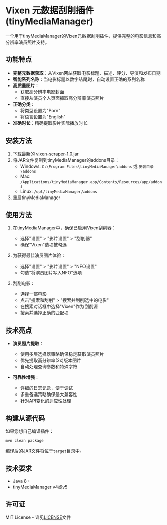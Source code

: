 # Vixen 元数据刮削插件 (tinyMediaManager)

一个用于tinyMediaManager的Vixen元数据刮削插件，提供完整的电影信息和高分辨率演员照片支持。

## 功能特点

- **完整元数据获取**：从Vixen网站获取电影标题、描述、评分、导演和发布日期
- **智能系列名称**：当电影标题以数字结尾时，自动设置正确的系列名称
- **高质量图片**：
  - 获取高分辨率电影封面
  - 直接从演员个人页面抓取高分辨率演员照片
- **正确分类**：
  - 将类型设置为"Porn"
  - 将语言设置为"English"
- **准确时长**：精确提取影片实际播放时长

## 安装方法

1. 下载最新的 [vixen-scraper-1.0.jar](https://github.com/1613358894/vixen-scraper-tmm/releases/latest/download/vixen-scraper-1.0.jar)
2. 将JAR文件复制到tinyMediaManager的addons目录：
   - Windows: `C:\Program Files\tinyMediaManager\addons` 或 `安装目录\addons`
   - Mac: `/Applications/tinyMediaManager.app/Contents/Resources/app/addons`
   - Linux: `/opt/tinyMediaManager/addons`
3. 重启tinyMediaManager

## 使用方法

1. 在tinyMediaManager中，确保已启用Vixen刮削器：
   - 选择"设置" > "影片设置" > "刮削器" 
   - 确保"Vixen"选项被勾选
   
2. 为获得最佳演员图片体验：
   - 选择"设置" > "影片设置" > "NFO设置"
   - 勾选"将演员图片写入NFO"选项
   
3. 刮削电影：
   - 选择一部电影
   - 点击"搜索和刮削" > "搜索并刮削选中的电影"
   - 在搜索对话框中选择"Vixen"作为刮削源
   - 搜索并选择正确的匹配项

## 技术亮点

- **演员照片提取**：
  - 使用多层选择器策略确保稳定获取演员照片
  - 优先提取高分辨率(2x)版本图片
  - 自动处理查询参数和特殊字符
  
- **可靠性增强**：
  - 详细的日志记录，便于调试
  - 多重备选策略确保最大兼容性
  - 针对API变化的适应性处理

## 构建从源代码

如果您想自己编译插件：

```bash
mvn clean package
```

编译后的JAR文件将位于`target`目录中。

## 技术要求

- Java 8+
- tinyMediaManager v4或v5

## 许可证

MIT License - 详见[LICENSE](LICENSE)文件 